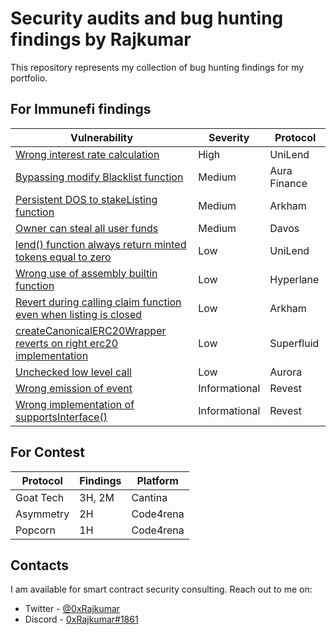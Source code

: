 # Security audits and bug hunting findings by Rajkumar

This repository represents my collection of bug hunting findings for my portfolio.

## For Immunefi findings

| Vulnerability                                                                                                                                             | Severity      | Protocol     | 
| --------------------------------------------------------------------------------------------------------------------------------------------------------- | ------------- | ------------ | 
| [Wrong interest rate calculation](Immunefi/README.md#wrong-interest-rate-calculation)                                                                     | High          | UniLend      | 
| [Bypassing modify Blacklist function](Immunefi/README.md#bypassing-modify-blacklist-function)                                                             | Medium        | Aura Finance | 
| [Persistent DOS to stakeListing function](Immunefi/README.md#persistent-dOS-to-stakeListing-function)                                                     | Medium        | Arkham       | 
| [Owner can steal all user funds](Immunefi/README.md#owner-can-steal-all-user-funds)                                                                       | Medium        | Davos        | 
| [lend() function always return minted tokens equal to zero](Immunefi/README.md#lend-function-always-return-minted-tokens-equal-to-zero)                   | Low           | UniLend      | 
| [Wrong use of assembly builtin function](Immunefi/README.md#wrong-use-of-assembly-builtin-function)                                                       | Low           | Hyperlane    | 
| [Revert during calling claim function even when listing is closed](Immunefi/README.md#revert-during-calling-claim-function-even-when-listing-is-closed)   | Low           | Arkham       | 
| [createCanonicalERC20Wrapper reverts on right erc20 implementation](Immunefi/README.md#createcanonicalerc20wrapper-reverts-on-right-erc20-implementation) | Low           | Superfluid   | 
| [Unchecked low level call](Immunefi/README.md#unchecked-low-level-call)                                                                                   | Low           | Aurora       | 
| [Wrong emission of event](Immunefi/README.md#wrong-emission-of-event)                                                                                     | Informational | Revest       | 
| [Wrong implementation of supportsInterface()](Immunefi/README.md#wrong-implementation-of-supportsinterface)                                               | Informational | Revest       | 

## For Contest
| Protocol                                                                                                                                             | Findings      | Platform     | 
| ---------------------------------------------------------------------------------------------------------------------------------------------------- | ------------- | ------------ | 
|  Goat Tech                                                                | 3H, 2M          | Cantina      | 
|  Asymmetry                                                                | 2H          | Code4rena      | 
|  Popcorn                                                                | 1H          | Code4rena      | 

## Contacts

I am available for smart contract security consulting. Reach out to me on:

- Twitter - [@0xRajkumar](https://twitter.com/0xRajkumar)
- Discord - [0xRajkumar#1861](https://discordapp.com/users/794774992964550656)
